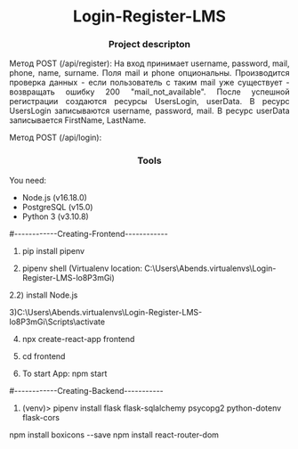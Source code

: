 <h1 align="center">Login-Register-LMS</h1>


<h3 align="center">Project descripton</h3>

<p align="justify">Метод POST (/api/register): На вход принимает username, password, mail, phone, name, surname. Поля mail и phone опциональны. Производится проверка данных - если пользователь с таким mail уже существует - возвращать ошибку 200 "mail_not_available". После успешной регистрации создаются ресурсы UsersLogin, userData. В ресурс UsersLogin записываются username, password, mail. В ресурс userData записывается FirstName, LastName.</p>
<p align="justify">Метод POST (/api/login): </p>

<h3 align="center">Tools</h3>
You need:
<ul>
  <li>Node.js (v16.18.0)</li>
  <li>PostgreSQL (v15.0)</li>
  <li>Python 3 (v3.10.8)</li>
</ul

#------------Creating-Frontend------------
1) pip install pipenv

2) pipenv shell
(Virtualenv location: C:\Users\Abends\.virtualenvs\Login-Register-LMS-lo8P3mGi)

2.2) install Node.js

3)C:\Users\Abends\.virtualenvs\Login-Register-LMS-lo8P3mGi\Scripts\activate

4) npx create-react-app frontend

5) cd frontend

6) To start App: npm start

#------------Creating-Backend-----------

1) (venv)> pipenv install flask flask-sqlalchemy psycopg2 python-dotenv flask-cors



npm install boxicons --save
npm install react-router-dom
